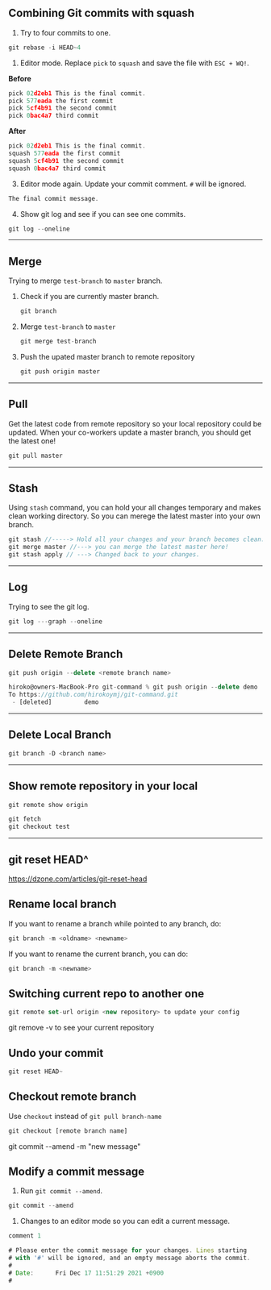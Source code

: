 ## Combining Git commits with squash

1. Try to four commits to one.

```js
git rebase -i HEAD~4
```

1. Editor mode. Replace `pick` to `squash` and save the file with `ESC + WQ!`.

**Before**

```js
pick 02d2eb1 This is the final commit.
pick 577eada the first commit
pick 5cf4b91 the second commit
pick 0bac4a7 third commit
```

**After**

```js
pick 02d2eb1 This is the final commit.
squash 577eada the first commit
squash 5cf4b91 the second commit
squash 0bac4a7 third commit
```

3. Editor mode again. Update your commit comment. `#` will be ignored.

```js
The final commit message.
```

4. Show git log and see if you can see one commits.

```js
git log --oneline
```

<hr />

## Merge

Trying to merge `test-branch` to `master` branch.

1. Check if you are currently master branch.
   ```js
   git branch
   ```
2. Merge `test-branch` to `master`
   ```js
   git merge test-branch
   ```
3. Push the upated master branch to remote repository
   ```js
   git push origin master
   ```

<hr />

## Pull

Get the latest code from remote repository so your local repository could be updated. When your co-workers update a master branch, you should get the latest one!

```js
git pull master
```

<hr />

## Stash

Using `stash` command, you can hold your all changes temporary and makes clean working directory. So you can merege the latest master into your own branch.

```js
git stash //-----> Hold all your changes and your branch becomes clean.
git merge master //---> you can merge the latest master here!
git stash apply	// ---> Changed back to your changes.
```

<hr />

## Log

Trying to see the git log.

```js
git log ---graph --oneline
```

<hr />

## Delete Remote Branch

```js
git push origin --delete <remote branch name>
```

```js
hiroko@owners-MacBook-Pro git-command % git push origin --delete demo
To https://github.com/hirokoymj/git-command.git
 - [deleted]         demo
```

<hr />

## Delete Local Branch

```js
git branch -D <branch name>
```

<hr />

## Show remote repository in your local

```js
git remote show origin

git fetch
git checkout test
```

<hr />

## git reset HEAD^

https://dzone.com/articles/git-reset-head

## Rename local branch

If you want to rename a branch while pointed to any branch, do:

```js
git branch -m <oldname> <newname>
```

If you want to rename the current branch, you can do:

```js
git branch -m <newname>
```

## Switching current repo to another one

```js
git remote set-url origin <new repository> to update your config
```

git remove -v to see your current repository

## Undo your commit

```js
git reset HEAD~
```

## Checkout remote branch

Use `checkout` instead of `git pull branch-name`

```js
git checkout [remote branch name]
```

git commit --amend -m "new message"

## Modify a commit message

1. Run `git commit --amend`.

```js
git commit --amend
```

1. Changes to an editor mode so you can edit a current message.

```js
comment 1

# Please enter the commit message for your changes. Lines starting
# with '#' will be ignored, and an empty message aborts the commit.
#
# Date:      Fri Dec 17 11:51:29 2021 +0900
#

```
